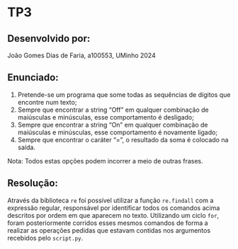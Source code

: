# TP3

## Desenvolvido por:
João Gomes Dias de Faria, a100553, UMinho 2024

## Enunciado:
1. Pretende-se um programa que some todas as sequências de dígitos que encontre num texto;
2. Sempre que encontrar a string “Off” em qualquer combinação de maiúsculas e minúsculas, esse comportamento é desligado;
3. Sempre que encontrar a string “On” em qualquer combinação de maiúsculas e minúsculas, esse comportamento é novamente ligado;
4. Sempre que encontrar o caráter “=”, o resultado da soma é colocado na saída.

Nota: Todos estas opções podem incorrer a meio de outras frases.

## Resolução:
Através da biblioteca `re` foi possível utilizar a função `re.findall` com a expressão regular, responsável por identificar todos os comandos acima descritos por ordem em que aparecem no texto. Utilizando um ciclo `for`, foram posteriormente corridos esses mesmos comandos de forma a realizar as operações pedidas que estavam contidas nos argumentos recebidos pelo `script.py`.

